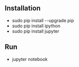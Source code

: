 ## Installation
- sudo pip install --upgrade pip
- sudo pip install ipython
- sudo pip install jupyter

## Run
- jupyter notebook
